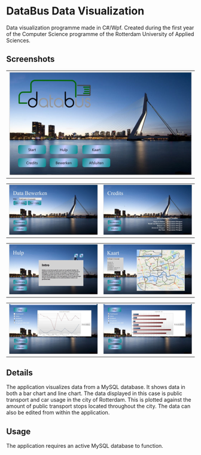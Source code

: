 # DataBus Data Visualization

Data visualization programme made in C#/Wpf. Created during the first year of the Computer Science programme of the Rotterdam University of Applied Sciences.



## Screenshots


<table>
    <tr>
        <td>
            <img alt="Main" src="img/Main.jpeg">
        </td>
    </tr>
</table>
<table>
    <tr>
        <td>
            <img alt="Edit" src="img/Edit.jpeg">
        </td>
        <td>
            <img alt="Credits" src="img/Credits.jpeg">
        </td>
    </tr>
</table>
<table>
    <tr>
        <td>
            <img alt="Help" src="img/Help.jpeg">
        </td>
        <td>
            <img alt="Map" src="img/Map.jpeg">
        </td>
    </tr>
</table>
<table>
    <tr>
        <td>
            <img alt="Graph1" src="img/Graph1.jpeg">
        </td>
        <td>
            <img alt="Graph2" src="img/Graph2.jpeg">
        </td>
    </tr>
</table>


## Details

The application visualizes data from a MySQL database. It shows data in both a bar chart and line chart. The data displayed in this case is public transport and car usage in the city of Rotterdam. This is plotted against the amount of public transport stops located throughout the city. The data can also be edited from within the application.

## Usage

The application requires an active MySQL database to function.